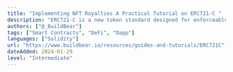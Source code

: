 ```yaml
---
title: "Implementing NFT Royalties A Practical Tutorial on ERC721-C "
description: "ERC721-C is a new token standard designed for enforceable on-chain royalties. Unlike ERC-721 and ERC1155, ERC721-C makes royalties programmable and allows creators to prevent zero-fee exchanges from listing their works."
authors: ["@_BuildBear"]
tags: ["Smart Contracts", "DeFi", "Dapp"]
languages: ["Solidity"]
url: "https://www.buildbear.io/resources/guides-and-tutorials/ERC721C"
dateAdded: 2024-01-29
level: "Intermediate"
---
```

